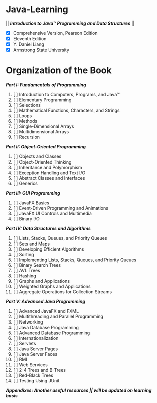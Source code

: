 # Java-Learning

|| **_Introduction to Java™ Programming and Data Structures_** ||
+ [x] Comprehensive Version, Pearson Edition
+ [x] Eleventh Edition
+ [x] Y. Daniel Liang
+ [x] Armstrong State University

# **Organization of the Book**

**_Part I: Fundamentals of Programming_**

1. [ ] Introduction to Computers, Programs, and Java™
2. [ ] Elementary Programming
3. [ ] Selections
4. [ ] Mathematical Functions, Characters, and Strings
5. [ ] Loops
6. [ ] Methods
7. [ ] Single-Dimensional Arrays
8. [ ] Multidimensional Arrays
9. [ ] Recursion

**_Part II: Object-Oriented Programming_**

1. [ ] Objects and Classes
2. [ ] Object-Oriented Thinking
3. [ ] Inheritance and Polymorphism
4. [ ] Exception Handling and Text I/O
5. [ ] Abstract Classes and Interfaces
6. [ ] Generics

**_Part III: GUI Programming_**

1. [ ] JavaFX Basics
2. [ ] Event-Driven Programming and Animations
3. [ ] JavaFX UI Controls and Multimedia
4. [ ] Binary I/O

**_Part IV: Data Structures and Algorithms_**

1. [ ] Lists, Stacks, Queues, and Priority Queues
2. [ ] Sets and Maps
3. [ ] Developing Efficient Algorithms
4. [ ] Sorting
5. [ ] Implementing Lists, Stacks, Queues, and Priority Queues
6. [ ] Binary Search Trees
7. [ ] AVL Trees
8. [ ] Hashing
9. [ ] Graphs and Applications
10. [ ] Weighted Graphs and Applications
11. [ ] Aggregate Operations for Collection Streams

**_Part V: Advanced Java Programming_**

1. [ ] Advanced JavaFX and FXML
2. [ ] Multithreading and Parallel Programming
3. [ ] Networking
4. [ ] Java Database Programming
5. [ ] Advanced Database Programming
6. [ ] Internationalization
7. [ ] Servlets
8. [ ] Java Server Pages
9. [ ] Java Server Faces
10. [ ] RMI
11. [ ] Web Services
12. [ ] 2-4 Trees and B-Trees
13. [ ] Red-Black Trees
14. [ ] Testing Using JUnit

**_Appendixes: Another useful resources || will be updated on learning basis_**
